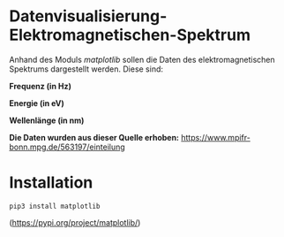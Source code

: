 # Datenvisualisierung-Elektromagnetischen-Spektrum

Anhand des Moduls *matplotlib* sollen die Daten des elektromagnetischen Spektrums dargestellt werden.
Diese sind:
    
   **Frequenz (in Hz)**
    
   **Energie (in eV)**
    
   **Wellenlänge (in nm)**

**Die Daten wurden aus dieser Quelle erhoben:** https://www.mpifr-bonn.mpg.de/563197/einteilung


# Installation

    pip3 install matplotlib

(https://pypi.org/project/matplotlib/)
